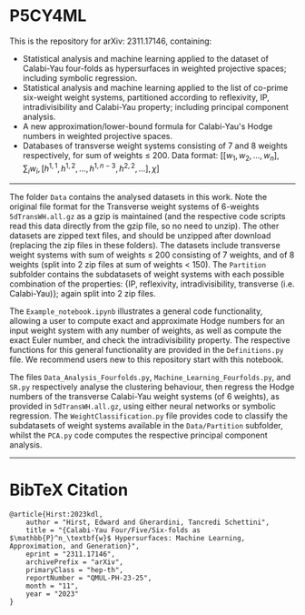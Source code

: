 # P5CY4ML
This is the repository for arXiv: 2311.17146, containing:   
- Statistical analysis and machine learning applied to the dataset of Calabi-Yau four-folds as hypersurfaces in weighted projective spaces; including symbolic regression.   
- Statistical analysis and machine learning applied to the list of co-prime six-weight weight systems, partitioned according to reflexivity, IP, intradivisibility and Calabi-Yau property; including principal component analysis.   
- A new approximation/lower-bound formula for Calabi-Yau's Hodge numbers in weighted projective spaces.   
- Databases of transverse weight systems consisting of 7 and 8 weights respectively, for sum of weights $\leq$ 200. Data format: $[[w_1,w_2,...,w_n],\sum_i w_i, [h^{1,1},h^{1,2},...,h^{1,n-3},h^{2,2},...],\chi]$    

------------------------------------------------------------------------
The folder `Data` contains the analysed datasets in this work. Note the original file format for the Transverse weight systems of 6-weights `5dTransWH.all.gz` as a gzip is maintained (and the respective code scripts read this data directly from the gzip file, so no need to unzip). The other datasets are zipped text files, and should be unzipped after download (replacing the zip files in these folders). The datasets include transverse weight systems with sum of weights $\leq$ 200 consisting of 7 weights, and of 8 weights (split into 2 zip files at sum of weights $<$ 150). The `Partition` subfolder contains the subdatasets of weight systems with each possible combination of the properties: {IP, reflexivity, intradivisibility, transverse (i.e. Calabi-Yau)}; again split into 2 zip files.    

The `Example_notebook.ipynb` illustrates a general code functionality, allowing a user to compute exact and approximate Hodge numbers for an input weight system with any number of weights, as well as compute the exact Euler number, and check the intradivisibility property. The respective functions for this general functionality are provided in the `Definitions.py` file. We recommend users new to this repository start with this notebook.        

The files `Data_Analysis_Fourfolds.py`, `Machine_Learning_Fourfolds.py`, and `SR.py` respectively analyse the clustering behaviour, then regress the Hodge numbers of the transverse Calabi-Yau weight systems (of 6 weights), as provided in `5dTransWH.all.gz`, using either neural networks or symbolic regression. The `WeightClassification.py` file provides code to classify the subdatasets of weight systems available in the `Data/Partition` subfolder, whilst the `PCA.py` code computes the respective principal component analysis.    

------------------------------------------------------------------------
# BibTeX Citation
``` 
@article{Hirst:2023kdl,
    author = "Hirst, Edward and Gherardini, Tancredi Schettini",
    title = "{Calabi-Yau Four/Five/Six-folds as $\mathbb{P}^n_\textbf{w}$ Hypersurfaces: Machine Learning, Approximation, and Generation}",
    eprint = "2311.17146",
    archivePrefix = "arXiv",
    primaryClass = "hep-th",
    reportNumber = "QMUL-PH-23-25",
    month = "11",
    year = "2023"
}
```
